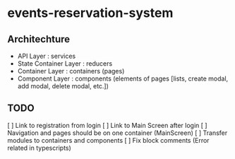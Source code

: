 # events-reservation-system

## Architechture
- API Layer : services
- State Container Layer : reducers
- Container Layer : containers (pages)
- Component Layer : components (elements of pages [lists, create modal, add modal, delete modal, etc.])

## TODO
[ ] Link to registration from login
[ ] Link to Main Screen after login
[ ] Navigation and pages should be on one container (MainScreen)
[ ] Transfer modules to containers and components
[ ] Fix block comments (Error related in typescripts)